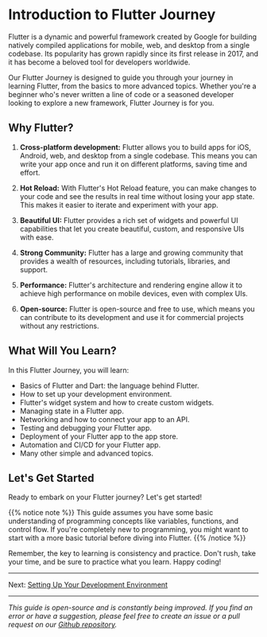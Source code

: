 # Introduction to Flutter Journey

Flutter is a dynamic and powerful framework created by Google for building natively compiled applications for mobile, web, and desktop from a single codebase. Its popularity has grown rapidly since its first release in 2017, and it has become a beloved tool for developers worldwide.

Our Flutter Journey is designed to guide you through your journey in learning Flutter, from the basics to more advanced topics. Whether you're a beginner who's never written a line of code or a seasoned developer looking to explore a new framework, Flutter Journey is for you.

## Why Flutter?

1. **Cross-platform development:** Flutter allows you to build apps for iOS, Android, web, and desktop from a single codebase. This means you can write your app once and run it on different platforms, saving time and effort.

2. **Hot Reload:** With Flutter's Hot Reload feature, you can make changes to your code and see the results in real time without losing your app state. This makes it easier to iterate and experiment with your app.

3. **Beautiful UI:** Flutter provides a rich set of widgets and powerful UI capabilities that let you create beautiful, custom, and responsive UIs with ease.

4. **Strong Community:** Flutter has a large and growing community that provides a wealth of resources, including tutorials, libraries, and support.

5. **Performance:** Flutter's architecture and rendering engine allow it to achieve high performance on mobile devices, even with complex UIs.

6. **Open-source:** Flutter is open-source and free to use, which means you can contribute to its development and use it for commercial projects without any restrictions.

## What Will You Learn?

In this Flutter Journey, you will learn:

- Basics of Flutter and Dart: the language behind Flutter.
- How to set up your development environment.
- Flutter's widget system and how to create custom widgets.
- Managing state in a Flutter app.
- Networking and how to connect your app to an API.
- Testing and debugging your Flutter app.
- Deployment of your Flutter app to the app store.
- Automation and CI/CD for your Flutter app.
- Many other simple and advanced topics.

## Let's Get Started

Ready to embark on your Flutter journey? Let's get started!

{{% notice note %}}
This guide assumes you have some basic understanding of programming concepts like variables, functions, and control flow. If you're completely new to programming, you might want to start with a more basic tutorial before diving into Flutter.
{{% /notice %}}

Remember, the key to learning is consistency and practice. Don't rush, take your time, and be sure to practice what you learn. Happy coding!

---

Next: [Setting Up Your Development Environment](/setup)

---

_This guide is open-source and is constantly being improved. If you find an error or have a suggestion, please feel free to create an issue or a pull request on our [Github repository](https://github.com/hawkkiller/flutterjourney)._
